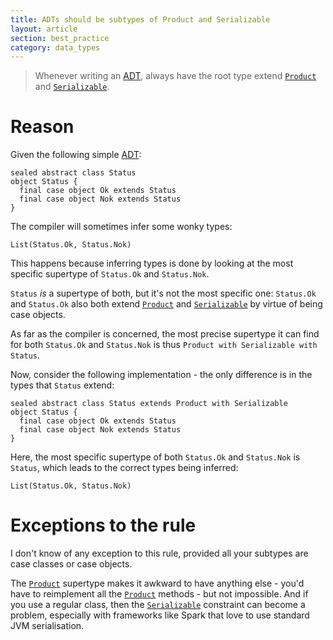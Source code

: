 ```yaml
---
title: ADTs should be subtypes of Product and Serializable
layout: article
section: best_practice
category: data_types
---
```


> Whenever writing an [ADT], always have the root type extend [`Product`] and [`Serializable`].

# Reason

Given the following simple [ADT]:

```tut:silent
sealed abstract class Status
object Status {
  final case object Ok extends Status
  final case object Nok extends Status
}
```

The compiler will sometimes infer some wonky types:

```tut:book
List(Status.Ok, Status.Nok)
```

This happens because inferring types is done by looking at the most specific supertype of `Status.Ok` and `Status.Nok`.

`Status` *is* a supertype of both, but it's not the most specific one: `Status.Ok` and `Status.Ok` also both extend [`Product`] and [`Serializable`] by virtue of being case objects.

As far as the compiler is concerned, the most precise supertype it can find for both `Status.Ok` and `Status.Nok` is thus `Product with Serializable with Status`.

Now, consider the following implementation - the only difference is in the types that `Status` extend:

```tut:silent
sealed abstract class Status extends Product with Serializable
object Status {
  final case object Ok extends Status
  final case object Nok extends Status
}
```

Here, the most specific supertype of both `Status.Ok` and `Status.Nok` is `Status`, which leads to the correct types being inferred:

```tut:book
List(Status.Ok, Status.Nok)
```

# Exceptions to the rule

I don't know of any exception to this rule, provided all your subtypes are case classes or case objects.

The [`Product`] supertype makes it awkward to have anything else - you'd have to reimplement all the [`Product`] methods - but not impossible. And if you use a regular class, then the [`Serializable`] constraint can become a problem, especially with frameworks like Spark that love to use standard JVM serialisation.

[`Product`]:https://www.scala-lang.org/api/2.12.8/scala/Product.html
[`Serializable`]:https://www.scala-lang.org/api/2.12.8/scala/Serializable.html
[ADT]:../definitions/adt.html
